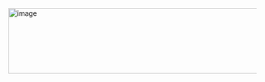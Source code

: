 <img width="737" height="133" alt="image" src="https://github.com/user-attachments/assets/04565246-956d-467c-9747-095907b316ef" />
